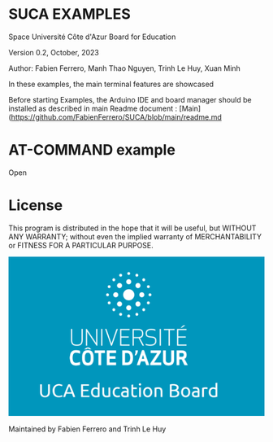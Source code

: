 # SUCA EXAMPLES
Space Université Côte d'Azur Board for Education

Version 0.2, October, 2023

Author: Fabien Ferrero, Manh Thao Nguyen, Trinh Le Huy, Xuan Minh

In these examples, the main terminal features are showcased

Before starting Examples, the Arduino IDE and board manager should be installed as described in main Readme document :
[Main](https://github.com/FabienFerrero/SUCA/blob/main/readme.md

# AT-COMMAND example

Open


# License

This program is distributed in the hope that it will be useful, but WITHOUT ANY WARRANTY; without even the implied warranty of MERCHANTABILITY or FITNESS FOR A PARTICULAR PURPOSE.

<img src="https://github.com/FabienFerrero/UCA21/blob/main/Doc/Pictures/UCA_logo.png">

Maintained by Fabien Ferrero and Trinh Le Huy
